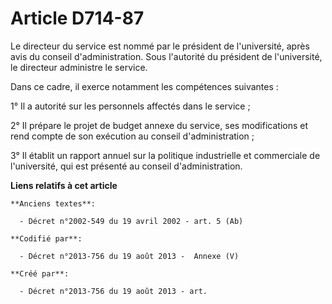 # Article D714-87

Le directeur du service est nommé par le président de l'université, après avis du conseil d'administration. Sous l'autorité
du président de l'université, le directeur administre le service.

Dans ce cadre, il exerce notamment les compétences suivantes :

1° Il a autorité sur les personnels affectés dans le service ;

2° Il prépare le projet de budget annexe du service, ses modifications et rend compte de son exécution au conseil
d'administration ;

3° Il établit un rapport annuel sur la politique industrielle et commerciale de l'université, qui est présenté au conseil
d'administration.

**Liens relatifs à cet article**

	**Anciens textes**:

	  - Décret n°2002-549 du 19 avril 2002 - art. 5 (Ab)

	**Codifié par**:

	  - Décret n°2013-756 du 19 août 2013 -  Annexe (V)

	**Créé par**:

	  - Décret n°2013-756 du 19 août 2013 - art.
